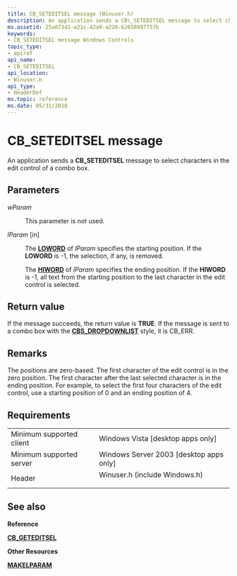 ```yaml
---
title: CB_SETEDITSEL message (Winuser.h)
description: An application sends a CB\_SETEDITSEL message to select characters in the edit control of a combo box.
ms.assetid: 25a07341-a21c-42a9-a220-62650997757b
keywords:
- CB_SETEDITSEL message Windows Controls
topic_type:
- apiref
api_name:
- CB_SETEDITSEL
api_location:
- Winuser.h
api_type:
- HeaderDef
ms.topic: reference
ms.date: 05/31/2018
---
```


# CB\_SETEDITSEL message

An application sends a **CB\_SETEDITSEL** message to select characters in the edit control of a combo box.

## Parameters

<dl> <dt>

*wParam* 
</dt> <dd>

This parameter is not used.

</dd> <dt>

*lParam* \[in\]
</dt> <dd>

The [**LOWORD**](https://docs.microsoft.com/previous-versions/windows/desktop/legacy/ms632659(v=vs.85)) of *lParam* specifies the starting position. If the **LOWORD** is -1, the selection, if any, is removed.

The [**HIWORD**](https://docs.microsoft.com/previous-versions/windows/desktop/legacy/ms632657(v=vs.85)) of *lParam* specifies the ending position. If the **HIWORD** is -1, all text from the starting position to the last character in the edit control is selected.

</dd> </dl>

## Return value

If the message succeeds, the return value is **TRUE**. If the message is sent to a combo box with the [**CBS\_DROPDOWNLIST**](combo-box-styles.md) style, it is CB\_ERR.

## Remarks

The positions are zero-based. The first character of the edit control is in the zero position. The first character after the last selected character is in the ending position. For example, to select the first four characters of the edit control, use a starting position of 0 and an ending position of 4.

## Requirements



|                                     |                                                                                                          |
|-------------------------------------|----------------------------------------------------------------------------------------------------------|
| Minimum supported client<br/> | Windows Vista \[desktop apps only\]<br/>                                                           |
| Minimum supported server<br/> | Windows Server 2003 \[desktop apps only\]<br/>                                                     |
| Header<br/>                   | <dl> <dt>Winuser.h (include Windows.h)</dt> </dl> |



## See also

<dl> <dt>

**Reference**
</dt> <dt>

[**CB\_GETEDITSEL**](cb-geteditsel.md)
</dt> <dt>

**Other Resources**
</dt> <dt>

[**MAKELPARAM**](https://docs.microsoft.com/windows/desktop/api/winuser/nf-winuser-makelparam)
</dt> </dl>

 

 





